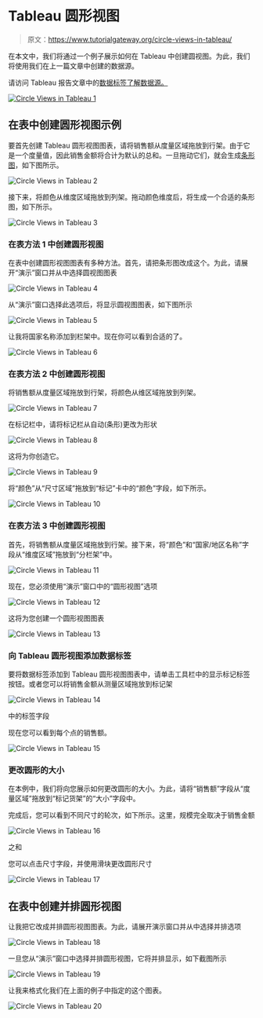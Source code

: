 # Tableau 圆形视图

> 原文：<https://www.tutorialgateway.org/circle-views-in-tableau/>

在本文中，我们将通过一个例子展示如何在 Tableau 中创建圆视图。为此，我们将使用我们在上一篇文章中创建的数据源。

请访问 Tableau 报告文章中的[数据标签了解数据源。](https://www.tutorialgateway.org/data-labels-in-tableau-reports/)

[![Circle Views in Tableau 1](img/912655c665dd4422f57df93552ebc839.png)](https://www.tutorialgateway.org/data-labels-in-tableau-reports/)

## 在表中创建圆形视图示例

要首先创建 Tableau 圆形视图图表，请将销售额从度量区域拖放到行架。由于它是一个度量值，因此销售金额将合计为默认的总和。一旦拖动它们，就会生成[条形图](https://www.tutorialgateway.org/bar-chart-in-tableau/)，如下图所示。

![Circle Views in Tableau 2](img/80d184a2dbb950896d8f9a1faa735926.png)

接下来，将颜色从维度区域拖放到列架。拖动颜色维度后，将生成一个合适的条形图，如下所示。

![Circle Views in Tableau 3](img/b2b9013fc49491d1af8a50f94a81ba53.png)

### 在表方法 1 中创建圆形视图

在表中创建圆形视图图表有多种方法。首先，请把条形图改成这个。为此，请展开“演示”窗口并从中选择圆视图图表

![Circle Views in Tableau 4](img/077092ea02c117be607da23b1eae3387.png)

从“演示”窗口选择此选项后，将显示圆视图图表，如下图所示

![Circle Views in Tableau 5](img/f597a22a548d0aea465e3d64da2c55a9.png)

让我将国家名称添加到栏架中。现在你可以看到合适的了。

![Circle Views in Tableau 6](img/93b1d730e4f41878922061d35c63dc3f.png)

### 在表方法 2 中创建圆形视图

将销售额从度量区域拖放到行架，将颜色从维区域拖放到列架。

![Circle Views in Tableau 7](img/95bfbaa75ee8170c06199bd2ae16e5c4.png)

在标记栏中，请将标记栏从自动(条形)更改为形状

![Circle Views in Tableau 8](img/5202fc90beeb33a0246ca6c05d71b183.png)

这将为你创造它。

![Circle Views in Tableau 9](img/7966674afc53951b99a9c11f491d3977.png)

将“颜色”从“尺寸区域”拖放到“标记”卡中的“颜色”字段，如下所示。

![Circle Views in Tableau 10](img/13b9699aeb7070df6ef484eb2eda38d5.png)

### 在表方法 3 中创建圆形视图

首先，将销售额从度量区域拖放到行架。接下来，将“颜色”和“国家/地区名称”字段从“维度区域”拖放到“分栏架”中。

![Circle Views in Tableau 11](img/8e0b9d40836692f5cf34091680db6872.png)

现在，您必须使用“演示”窗口中的“圆形视图”选项

![Circle Views in Tableau 12](img/d9c91154a7e708b9275456e06ca32a19.png)

这将为您创建一个圆形视图图表

![Circle Views in Tableau 13](img/dfdf0165b26fd060264dbd6389cc332f.png)

### 向 Tableau 圆形视图添加数据标签

要将数据标签添加到 Tableau 圆形视图图表中，请单击工具栏中的显示标记标签按钮。或者您可以将销售金额从测量区域拖放到标记架

![Circle Views in Tableau 14](img/b2f2b52102bd4e7dc4a36b0100176a5d.png)

中的标签字段

现在您可以看到每个点的销售额。

![Circle Views in Tableau 15](img/34df582823860d15324258f950ca7a1c.png)

### 更改圆形的大小

在本例中，我们将向您展示如何更改圆形的大小。为此，请将“销售额”字段从“度量区域”拖放到“标记货架”的“大小”字段中。

完成后，您可以看到不同尺寸的轮次，如下所示。这里，规模完全取决于销售金额

![Circle Views in Tableau 16](img/35f78abaa7f0c862ff1de997e49e0971.png)

之和

您可以点击尺寸字段，并使用滑块更改圆形尺寸

![Circle Views in Tableau 17](img/6c03c2ee43cd497f7041f8a5f3322e78.png)

## 在表中创建并排圆形视图

让我把它改成并排圆形视图图表。为此，请展开演示窗口并从中选择并排选项

![Circle Views in Tableau 18](img/165bcffdb8df197280e889fa793a636d.png)

一旦您从“演示”窗口中选择并排圆形视图，它将并排显示，如下截图所示

![Circle Views in Tableau 19](img/9b7c849fdbd74cc13c158bdd05aea617.png)

让我来格式化我们在上面的例子中指定的这个图表。

![Circle Views in Tableau 20](img/418b1fc8cf0bdcf56672cdc717878c62.png)